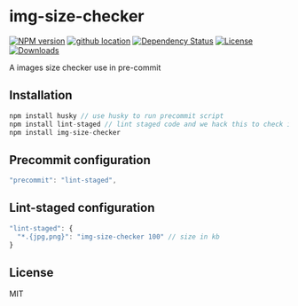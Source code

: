 # img-size-checker

[![NPM version][npm-image]][npm-url]
[![github location][github-tag]][github-url]
[![Dependency Status][david-image]][david-url]
[![License][license-image]][license-url]
[![Downloads][downloads-image]][downloads-url]

A images size checker use in pre-commit

## Installation
```js
npm install husky // use husky to run precommit script
npm install lint-staged // lint staged code and we hack this to check images size in staged as well
npm install img-size-checker
```

## Precommit configuration
```js
"precommit": "lint-staged",
```

## Lint-staged configuration
```js
"lint-staged": {
  "*.{jpg,png}": "img-size-checker 100" // size in kb
}
```

## License

  MIT

[npm-image]: https://img.shields.io/npm/v/img-size-checker.svg?style=flat-square
[npm-url]: https://npmjs.org/package/img-size-checker
[github-tag]: http://img.shields.io/github/tag/willworks/img-size-checker.svg?style=flat-square
[github-url]: https://github.com/willworks/img-size-checker/tags
[david-image]: http://img.shields.io/david/willworks/img-size-checker.svg?style=flat-square
[david-url]: https://david-dm.org/willworks/img-size-checker
[license-image]: http://img.shields.io/npm/l/img-size-checker.svg?style=flat-square
[license-url]: LICENSE
[downloads-image]: http://img.shields.io/npm/dm/img-size-checker.svg?style=flat-square
[downloads-url]: https://npmjs.org/package/img-size-checker